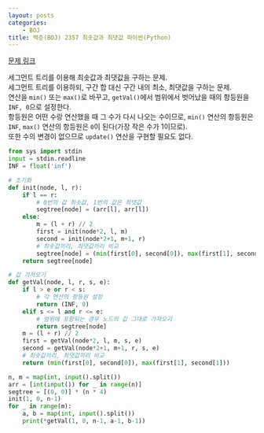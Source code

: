 ```yaml
---
layout: posts
categories:
    - BOJ
title: 백준(BOJ) 2357 최솟값과 최댓값 파이썬(Python)
---
```


[문제 링크](https://www.acmicpc.net/problem/2357)

세그먼트 트리를 이용해 최솟값과 최댓값을 구하는 문제.  
세그먼트 트리를 이용하되, 구간 합 대신 구간 내의 최소, 최댓값을 구하는 문제.  
연산을 `min()` 또는 `max()`로 바꾸고, `getVal()`에서 범위에서 벗어났을 때의 항등원을 `INF, 0`으로 설정한다.  
항등원은 어떤 수랑 연산했을 때 그 수가 다시 나오는 수이므로, `min()` 연산의 항등원은 `INF`, `max()` 연산의 항등원은 `0`이 된다(가장 작은 수가 1이므로).  
또한 수의 변경이 없으므로 `update()` 연산을 구현할 필요도 없다.

```python
from sys import stdin
input = stdin.readline
INF = float('inf')

# 초기화
def init(node, l, r):
    if l == r:
        # 0번의 값 최솟값, 1번의 값은 최댓값
        segtree[node] = (arr[l], arr[l])
    else:
        m = (l + r) // 2
        first = init(node*2, l, m)
        second = init(node*2+1, m+1, r)
        # 최솟값끼리, 최댓값끼리 비교
        segtree[node] = (min(first[0], second[0]), max(first[1], second[1]))
    return segtree[node]

# 값 가져오기
def getVal(node, l, r, s, e):
    if l > e or r < s:
        # 각 연산의 항등원 설정
        return (INF, 0)
    elif s <= l and r <= e:
        # 범위에 포함되는 경우 노드의 값 그대로 가져오기
        return segtree[node]
    m = (l + r) // 2
    first = getVal(node*2, l, m, s, e)
    second = getVal(node*2+1, m+1, r, s, e)
    # 최솟값끼리, 최댓값끼리 비교
    return (min(first[0], second[0]), max(first[1], second[1]))

n, m = map(int, input().split())
arr = [int(input()) for _ in range(n)]
segtree = [(0, 0)] * (n * 4)
init(1, 0, n-1)
for _ in range(m):
    a, b = map(int, input().split())
    print(*getVal(1, 0, n-1, a-1, b-1))
```
